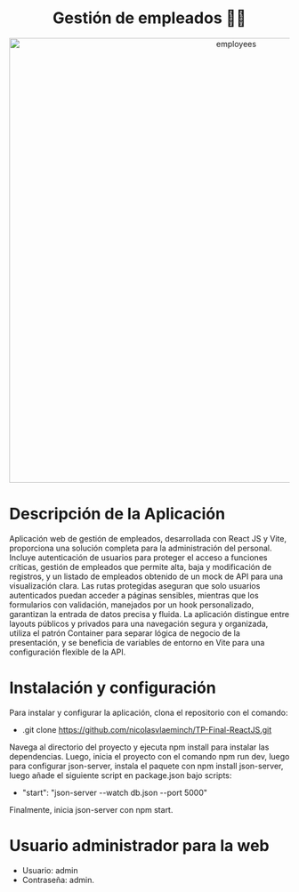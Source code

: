 <h1 align = "center">Gestión de empleados 🙋‍♂️</h1>
<div align = "center">
    <img src='https://i.ibb.co/tLFWkQM/bg-employees.png' border='0' alt='employees' width='800' height='auto'/>
</div>

# Descripción de la Aplicación

Aplicación web de gestión de empleados, desarrollada con React JS y Vite, proporciona una solución completa para la administración del personal. Incluye autenticación de usuarios para proteger el acceso a funciones críticas, gestión de empleados que permite alta, baja y modificación de registros, y un listado de empleados obtenido de un mock de API para una visualización clara. Las rutas protegidas aseguran que solo usuarios autenticados puedan acceder a páginas sensibles, mientras que los formularios con validación, manejados por un hook personalizado, garantizan la entrada de datos precisa y fluida. La aplicación distingue entre layouts públicos y privados para una navegación segura y organizada, utiliza el patrón Container para separar lógica de negocio de la presentación, y se beneficia de variables de entorno en Vite para una configuración flexible de la API.

# Instalación y configuración

Para instalar y configurar la aplicación, clona el repositorio con el comando:

- .git clone https://github.com/nicolasvlaeminch/TP-Final-ReactJS.git

Navega al directorio del proyecto y ejecuta npm install para instalar las dependencias. Luego, inicia el proyecto con el comando npm run dev, luego para configurar json-server, instala el paquete con npm install json-server, luego añade el siguiente script en package.json bajo scripts:

- "start": "json-server --watch db.json --port 5000"

Finalmente, inicia json-server con npm start.

# Usuario administrador para la web

- Usuario: admin
- Contraseña: admin.
